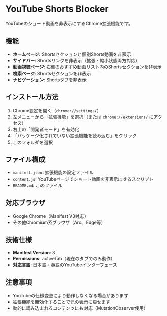 # YouTube Shorts Blocker

YouTubeのショート動画を非表示にするChrome拡張機能です。

## 機能

- **ホームページ**: Shortsセクションと個別Shorts動画を非表示
- **サイドバー**: Shortsリンクを非表示（拡張・縮小状態両方対応）
- **動画視聴ページ**: 右側のおすすめ動画リスト内のShortsセクションを非表示
- **検索ページ**: Shortsセクションを非表示
- **ナビゲーション**: Shortsタブを非表示

## インストール方法

1. Chrome設定を開く（`chrome://settings/`）
2. 左メニューから「拡張機能」を選択（または `chrome://extensions/` にアクセス）
3. 右上の「開発者モード」を有効化
4. 「パッケージ化されていない拡張機能を読み込む」をクリック
5. このフォルダを選択

## ファイル構成

- `manifest.json`: 拡張機能の設定ファイル
- `content.js`: YouTubeページでショート動画を非表示にするスクリプト
- `README.md`: このファイル

## 対応ブラウザ

- Google Chrome（Manifest V3対応）
- その他Chromium系ブラウザ（Arc、Edge等）

## 技術仕様

- **Manifest Version**: 3
- **Permissions**: activeTab（現在のタブでのみ動作）
- **対応言語**: 日本語・英語のYouTubeインターフェース

## 注意事項

- YouTubeの仕様変更により動作しなくなる場合があります
- 拡張機能を無効化することで元の表示に戻せます
- 動的に読み込まれるコンテンツにも対応（MutationObserver使用）